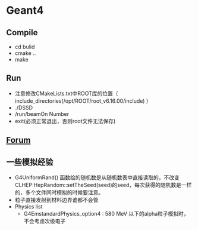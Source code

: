 # Geant4

## Compile
  - cd bulid
  - cmake ..
  - make
## Run
  - 注意修改CMakeLists.txt中ROOT库的位置（ include_directories(/opt/ROOT/root_v6.16.00/include) ）
  - ./DSSD
  -  /run/beamOn Number
  -  exit(必须正常退出，否则root文件无法保存)
## [Forum](https://geant4-forum.web.cern.ch/) 
## 一些模拟经验
  - G4UniformRand() 函数给的随机数是从随机数表中直接读取的，不改变CLHEP:HepRandom::setTheSeed(seed)的seed，每次获得的随机数是一样的，多个文件同时模拟的时候要注意。
  - 粒子直接发射到材料边界谁都不会管
  - Physics list
    - G4EmstandardPhysics_option4 : 580 MeV 以下的alpha粒子模拟时，不会考虑次级电子
